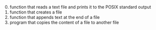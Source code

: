 0. function that reads a text file and prints it to the POSIX standard output
1. function that creates a file
2. function that appends text at the end of a file
3. program that copies the content of a file to another file